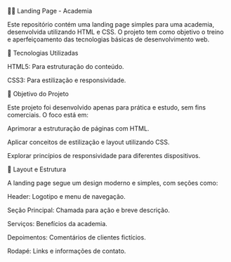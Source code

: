 🏋️‍♂️ Landing Page - Academia

Este repositório contém uma landing page simples para uma academia, desenvolvida utilizando HTML e CSS. O projeto tem como objetivo o treino e aperfeiçoamento das tecnologias básicas de desenvolvimento web.

🚀 Tecnologias Utilizadas

HTML5: Para estruturação do conteúdo.

CSS3: Para estilização e responsividade.

📌 Objetivo do Projeto

Este projeto foi desenvolvido apenas para prática e estudo, sem fins comerciais. O foco está em:

Aprimorar a estruturação de páginas com HTML.

Aplicar conceitos de estilização e layout utilizando CSS.

Explorar princípios de responsividade para diferentes dispositivos.

🎨 Layout e Estrutura

A landing page segue um design moderno e simples, com seções como:

Header: Logotipo e menu de navegação.

Seção Principal: Chamada para ação e breve descrição.

Serviços: Benefícios da academia.

Depoimentos: Comentários de clientes fictícios.

Rodapé: Links e informações de contato.
